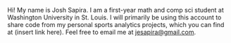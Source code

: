 Hi! My name is Josh Sapira. I am a first-year math and comp sci student at Washington University in St. Louis.
I will primarily be using this account to share code from my personal sports analytics projects, which you can find
at (insert link here). Feel free to email me at jesapira@gmail.com.

<!---
Josh-Sapira/Josh-Sapira is a ✨ special ✨ repository because its `README.md` (this file) appears on your GitHub profile.
You can click the Preview link to take a look at your changes.
--->
